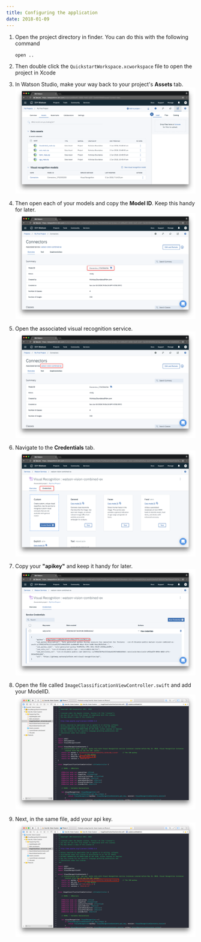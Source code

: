 ```yaml
---
title: Configuring the application
date: 2018-01-09
---
```


1. Open the project directory in finder. You can do this with the following command
   ```bash
   open ..
   ```
1. Then double click the `QuickstartWorkspace.xcworkspace` file to open the project in Xcode

1. In Watson Studio, make your way back to your project's **Assets** tab.
![](assets/9_1_project_assets.png)
1. Then open each of your models and copy the **Model ID**. Keep this handy for later.
![](assets/9_2_model_id.png)
1. Open the associated visual recognition service.
![](assets/9_3_associated_service.png)
1. Navigate to the **Credentials** tab.
![](assets/9_4_credentials.png)
1. Copy your **"apikey"** and keep it handy for later.
![](assets/9_5_api_key.png)
1. Open the file called `ImageClassificationViewController.swift` and add your ModelID.
![](assets/step_9_add_model_id.png)
1. Next, in the same file, add your api key.
![](assets/step_9_add_api_key_single_model.png)
